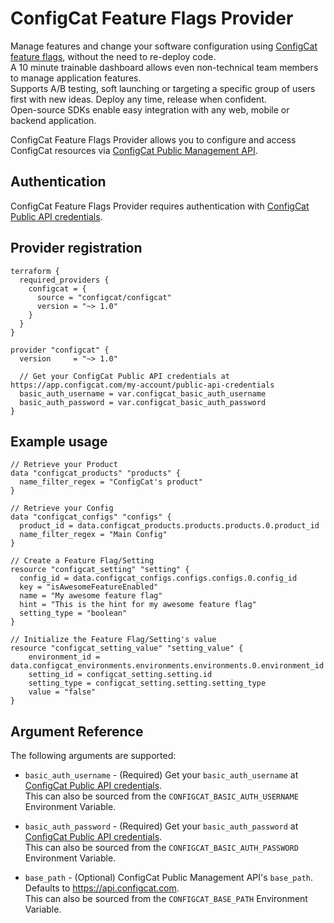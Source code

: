 # ConfigCat Feature Flags Provider

Manage features and change your software configuration using [ConfigCat feature flags](https://configcat.com), without the need to re-deploy code.  
A 10 minute trainable dashboard allows even non-technical team members to manage application features.  
Supports A/B testing, soft launching or targeting a specific group of users first with new ideas. Deploy any time, release when confident.  
Open-source SDKs enable easy integration with any web, mobile or backend application.

ConfigCat Feature Flags Provider allows you to configure and access ConfigCat resources via [ConfigCat Public Management API](https://api.configcat.com/). 

## Authentication

ConfigCat Feature Flags Provider requires authentication with [ConfigCat Public API credentials](https://app.configcat.com/my-account/public-api-credentials).

## Provider registration

```hcl
terraform {
  required_providers {
    configcat = {
      source = "configcat/configcat"
      version = "~> 1.0"
    }
  }
}

provider "configcat" {
  version     = "~> 1.0"

  // Get your ConfigCat Public API credentials at https://app.configcat.com/my-account/public-api-credentials
  basic_auth_username = var.configcat_basic_auth_username
  basic_auth_password = var.configcat_basic_auth_password
}
```

## Example usage

```hcl
// Retrieve your Product
data "configcat_products" "products" {
  name_filter_regex = "ConfigCat's product"
}

// Retrieve your Config
data "configcat_configs" "configs" {
  product_id = data.configcat_products.products.products.0.product_id
  name_filter_regex = "Main Config"
}

// Create a Feature Flag/Setting
resource "configcat_setting" "setting" {
  config_id = data.configcat_configs.configs.configs.0.config_id
  key = "isAwesomeFeatureEnabled"
  name = "My awesome feature flag"
  hint = "This is the hint for my awesome feature flag"
  setting_type = "boolean"
}

// Initialize the Feature Flag/Setting's value
resource "configcat_setting_value" "setting_value" {
    environment_id = data.configcat_environments.environments.environments.0.environment_id
    setting_id = configcat_setting.setting.id
    setting_type = configcat_setting.setting.setting_type
    value = "false"
}
```

## Argument Reference

The following arguments are supported:

* `basic_auth_username` - (Required) Get your `basic_auth_username` at [ConfigCat Public API credentials](https://app.configcat.com/my-account/public-api-credentials).  
This can also be sourced from the `CONFIGCAT_BASIC_AUTH_USERNAME` Environment Variable.

* `basic_auth_password` - (Required) Get your `basic_auth_password` at [ConfigCat Public API credentials](https://app.configcat.com/my-account/public-api-credentials).  
This can also be sourced from the `CONFIGCAT_BASIC_AUTH_PASSWORD` Environment Variable.

* `base_path` - (Optional) ConfigCat Public Management API's `base_path`. Defaults to https://api.configcat.com.  
This can also be sourced from the `CONFIGCAT_BASE_PATH` Environment Variable.
